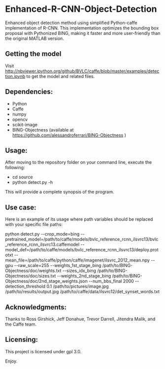 # Enhanced-R-CNN-Object-Detection

Enhanced object detection method using simplified Python-caffe implementation of R-CNN. This implementation optimizes the bounding box proposal with Pythonized BING, making it faster and more user-friendly than the original MATLAB version.

## Getting the model

Visit http://nbviewer.ipython.org/github/BVLC/caffe/blob/master/examples/detection.ipynb to get the model and related files.

## Dependencies:

- Python
- Caffe
- numpy
- opencv
- scikit-image
- BING-Objectness (available at https://github.com/alessandroferrari/BING-Objectness )

## Usage:

After moving to the repository folder on your command line, execute the following:

- cd source
- python detect.py -h

This will provide a complete synopsis of the program.

## Use case:

Here is an example of its usage where path variables should be replaced with your specific file paths:

python detect.py --crop_mode=bing --pretrained_model=/path/to/caffe/models/bvlc_reference_rcnn_ilsvrc13/bvlc_reference_rcnn_ilsvrc13.caffemodel --model_def=/path/to/caffe/models/bvlc_reference_rcnn_ilsvrc13/deploy.prototxt --mean_file=/path/to/caffe/python/caffe/imagenet/ilsvrc_2012_mean.npy --gpu --raw_scale=255 --weights_1st_stage_bing /path/to/BING-Objectness/doc/weights.txt --sizes_idx_bing /path/to/BING-Objectness/doc/sizes.txt --weights_2nd_stage_bing /path/to/BING-Objectness/doc/2nd_stage_weights.json --num_bbs_final 2000 --detection_threshold 0.1 /path/to/pictures/image.jpg /path/to/results/output.jpg /path/to/caffe/data/ilsvrc12/det_synset_words.txt

## Acknowledgments:

Thanks to Ross Girshick, Jeff Donahue, Trevor Darrell, Jitendra Malik, and the Caffe team.

## Licensing:

This project is licensed under gpl 3.0.

Enjoy.